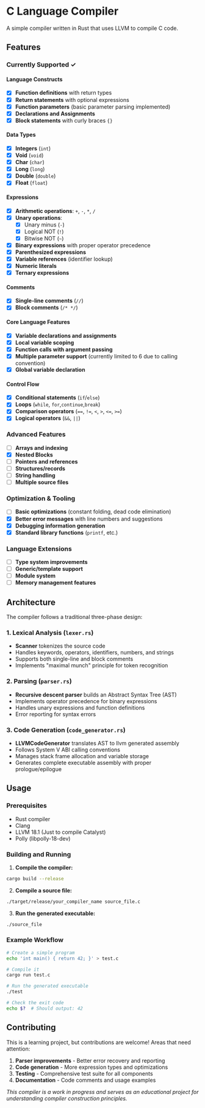 
# C Language Compiler

A simple compiler written in Rust that uses LLVM to compile C code.

## Features

### Currently Supported ✓

#### Language Constructs

- [x] **Function definitions** with return types
- [x] **Return statements** with optional expressions
- [x] **Function parameters** (basic parameter parsing implemented)
- [x] **Declarations and Assignments**
- [x] **Block statements** with curly braces `{}`

#### Data Types

- [x] **Integers** (`int`)
- [x] **Void** (`void`)
- [x] **Char** (`char`)
- [x] **Long** (`long`)
- [x] **Double** (`double`)
- [x] **Float** (`float`)

#### Expressions

- [x] **Arithmetic operations**: `+`, `-`, `*`, `/`
- [x] **Unary operations**:
  - [x] Unary minus (`-`)
  - [x] Logical NOT (`!`)
  - [x] Bitwise NOT (`~`)
- [x] **Binary expressions** with proper operator precedence
- [x] **Parenthesized expressions**
- [x] **Variable references** (identifier lookup)
- [x] **Numeric literals**
- [x] **Ternary expressions**

#### Comments

- [x] **Single-line comments** (`//`)
- [x] **Block comments** (`/* */`)

#### Core Language Features

- [x] **Variable declarations and assignments**
- [x] **Local variable scoping**
- [x] **Function calls with argument passing**
- [x] **Multiple parameter support** (currently limited to 6 due to calling convention)
- [x] **Global variable declaration**

#### Control Flow

- [x] **Conditional statements** (`if`/`else`)
- [x] **Loops** (`while`, `for`,`continue`,`break`)
- [x] **Comparison operators** (`==`, `!=`, `<`, `>`, `<=`, `>=`)
- [x] **Logical operators** (`&&`, `||`)

### Advanced Features

- [ ] **Arrays and indexing**
- [x] **Nested Blocks**
- [ ] **Pointers and references**
- [ ] **Structures/records**
- [ ] **String handling**
- [ ] **Multiple source files**

### Optimization & Tooling

- [ ] **Basic optimizations** (constant folding, dead code elimination)
- [x] **Better error messages** with line numbers and suggestions
- [x] **Debugging information generation**
- [x] **Standard library functions** (`printf`, etc.)

### Language Extensions

- [ ] **Type system improvements**
- [ ] **Generic/template support**
- [ ] **Module system**
- [ ] **Memory management features**

## Architecture

The compiler follows a traditional three-phase design:

### 1. Lexical Analysis (`lexer.rs`)

- **Scanner** tokenizes the source code
- Handles keywords, operators, identifiers, numbers, and strings
- Supports both single-line and block comments
- Implements "maximal munch" principle for token recognition

### 2. Parsing (`parser.rs`)

- **Recursive descent parser** builds an Abstract Syntax Tree (AST)
- Implements operator precedence for binary expressions
- Handles unary expressions and function definitions
- Error reporting for syntax errors

### 3. Code Generation (`code_generator.rs`)

- **LLVMCodeGenerator** translates AST to llvm generated assembly
- Follows System V ABI calling conventions
- Manages stack frame allocation and variable storage
- Generates complete executable assembly with proper prologue/epilogue

## Usage

### Prerequisites

- Rust compiler
- Clang
- LLVM 18.1 (Just to compile Catalyst)
- Polly (libpolly-18-dev)

### Building and Running

1. **Compile the compiler:**

```bash
cargo build --release
```

2. **Compile a source file:**

```bash
./target/release/your_compiler_name source_file.c
```

3. **Run the generated executable:**

```bash
./source_file
```

### Example Workflow

```bash
# Create a simple program
echo 'int main() { return 42; }' > test.c

# Compile it
cargo run test.c

# Run the generated executable
./test

# Check the exit code
echo $?  # Should output: 42
```

## Contributing

This is a learning project, but contributions are welcome! Areas that need attention:

1. **Parser improvements** - Better error recovery and reporting
2. **Code generation** - More expression types and optimizations
3. **Testing** - Comprehensive test suite for all components
4. **Documentation** - Code comments and usage examples

*This compiler is a work in progress and serves as an educational project for understanding compiler construction principles.*
